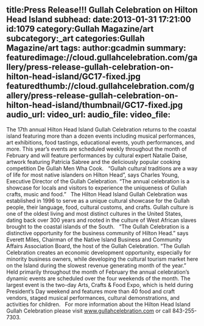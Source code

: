 title:Press Release!!! Gullah Celebration on Hilton Head Island
subhead:
date:2013-01-31 17:21:00
id:1079
category:Gullah Magazine/art
subcategory:_art
categories:Gullah Magazine/art
tags:
author:gcadmin
summary:
featuredimage://cloud.gullahcelebration.com/gallery/press-release-gullah-celebration-on-hilton-head-island/GC17-fixed.jpg
featuredthumb://cloud.gullahcelebration.com/gallery/press-release-gullah-celebration-on-hilton-head-island/thumbnail/GC17-fixed.jpg
audio_url:
video_url:
audio_file:
video_file:
---
The 17th annual Hilton Head Island Gullah Celebration returns to the coastal island featuring more than a dozen events including musical performances, art exhibitions, food tastings, educational events, youth performances, and more. <!--more--> This year’s events are scheduled weekly throughout the month of February and will feature performances by cultural expert Natalie Daise, artwork featuring Patricia Sabree and the deliciously popular cooking competition De Gullah Men Wha Cook. &nbsp; “Gullah cultural traditions are a way of life for most native islanders on Hilton Head”, says Charles Young, Executive Director of the Gullah Celebration. “The annual celebration is a showcase for locals and visitors to experience the uniqueness of Gullah crafts, music and food.” &nbsp; The Hilton Head Island Gullah Celebration was established in 1996 to serve as a unique cultural showcase for the Gullah people, their language, food, cultural customs, and crafts. Gullah culture is one of the oldest living and most distinct cultures in the United States, dating back over 300 years and rooted in the culture of West African slaves brought to the coastal islands of the South. &nbsp; “The Gullah Celebration is a distinctive opportunity for the business community of Hilton Head.” says Everett Miles, Chairman of the Native Island Business and Community Affairs Association Board, the host of the Gullah Celebration. “The Gullah Celebration creates an economic development opportunity, especially for minority business owners, while developing the cultural tourism market here on the Island during the slowest revenue generating month of the year.” &nbsp; Held primarily throughout the month of February the annual celebration’s dynamic events are scheduled over the four weekends of the month. The largest event is the two-day Arts, Crafts &amp; Food Expo, which is held during President’s Day weekend and features more than 40 food and craft vendors, staged musical performances, cultural demonstrations, and activities for children. &nbsp; For more information about the Hilton Head Island Gullah Celebration please visit www.gullahcelebration.com or call 843-255-7303.